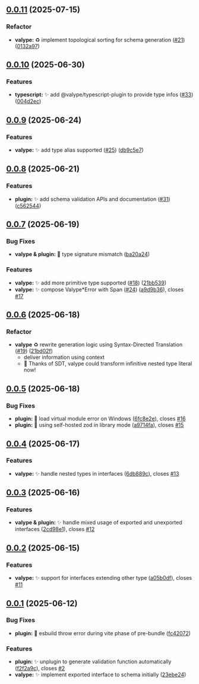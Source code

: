 ## [0.0.11](https://github.com/yuzheng14/valype/compare/v0.0.10...v0.0.11) (2025-07-15)

### Refactor

* **valype:** ♻️ implement topological sorting for schema generation ([#21](https://github.com/yuzheng14/valype/issues/21)) ([0132a97](https://github.com/yuzheng14/valype/commit/0132a97284ea114b5754cf455acf4728de3acc3f))



## [0.0.10](https://github.com/yuzheng14/valype/compare/v0.0.9...v0.0.10) (2025-06-30)


### Features

* **typescript:** ✨ add @valype/typescript-plugin to provide type infos ([#33](https://github.com/yuzheng14/valype/issues/33)) ([004d2ec](https://github.com/yuzheng14/valype/commit/004d2ec64ac26ffc763628cf8e39cbe40804a3d3))



## [0.0.9](https://github.com/yuzheng14/valype/compare/v0.0.8...v0.0.9) (2025-06-24)


### Features

* **valype:** :sparkles: add type alias supported ([#25](https://github.com/yuzheng14/valype/issues/25)) ([db9c5e7](https://github.com/yuzheng14/valype/commit/db9c5e7f5d8595ab20cd51ed19aced0a0a9ef457))



## [0.0.8](https://github.com/yuzheng14/valype/compare/v0.0.7...v0.0.8) (2025-06-21)


### Features

* **plugin:** :sparkles: add schema validation APIs and documentation ([#31](https://github.com/yuzheng14/valype/issues/31)) ([c562544](https://github.com/yuzheng14/valype/commit/c5625442c78042e34f005a513c0a077bc4fcda60))



## [0.0.7](https://github.com/yuzheng14/valype/compare/v0.0.6...v0.0.7) (2025-06-19)


### Bug Fixes

* **valype & plugin:** :bug: type signature mismatch ([ba20a24](https://github.com/yuzheng14/valype/commit/ba20a2462c59dafc3d25b8aff9e0bc0c21c5c8ef))


### Features

* **valype:** :sparkles: add more primitive type supported ([#18](https://github.com/yuzheng14/valype/issues/18)) ([21bb539](https://github.com/yuzheng14/valype/commit/21bb539788ddf6567e0763fb65a1b8c605325cc2))
* **valype:** ✨ compose Valype*Error with Span ([#24](https://github.com/yuzheng14/valype/issues/24)) ([a9d9b36](https://github.com/yuzheng14/valype/commit/a9d9b36a1f31432fcd69b2021a3f64e55984de84)), closes [#17](https://github.com/yuzheng14/valype/issues/17)



## [0.0.6](https://github.com/yuzheng14/valype/compare/v0.0.5...v0.0.6) (2025-06-18)


### Refactor

* **valype** :recycle: rewrite generation logic using Syntax-Directed Translation ([#19](https://github.com/yuzheng14/valype/pull/19)) ([21bd02f](https://github.com/yuzheng14/valype/commit/21bd02f6af8f991fb71c2ab5c02ff5a793d6805d))
  * deliver information using context
  * 🥳 Thanks of SDT, valype could transform infinitive nested type literal now!



## [0.0.5](https://github.com/yuzheng14/valype/compare/v0.0.4...v0.0.5) (2025-06-18)


### Bug Fixes

* **plugin:** :bug: load virtual module error on Windows ([6fc8e2e](https://github.com/yuzheng14/valype/commit/6fc8e2e5a0b14810aea1af4fd8f2cedfaa80319c)), closes [#16](https://github.com/yuzheng14/valype/issues/16)
* **plugin:** :bug: using self-hosted zod in library mode ([a9714fa](https://github.com/yuzheng14/valype/commit/a9714fa4978540bc42f070e511c3e16d07ea8310)), closes [#15](https://github.com/yuzheng14/valype/issues/15)



## [0.0.4](https://github.com/yuzheng14/valype/compare/v0.0.3...v0.0.4) (2025-06-17)


### Features

* **valype:** :sparkles: handle nested types in interfaces ([6db889c](https://github.com/yuzheng14/valype/commit/6db889c4e082a1a0c84b35cbbfe049a0927c5eef)), closes [#13](https://github.com/yuzheng14/valype/issues/13)



## [0.0.3](https://github.com/yuzheng14/valype/compare/v0.0.2...v0.0.3) (2025-06-16)


### Features

* **valype & plugin:** :sparkles: handle mixed usage of exported and unexported interfaces ([2cd98e1](https://github.com/yuzheng14/valype/commit/2cd98e1b46250f2c8a8b88c410201612763e70d8)), closes [#12](https://github.com/yuzheng14/valype/issues/12)



## [0.0.2](https://github.com/yuzheng14/valype/compare/v0.0.1...v0.0.2) (2025-06-15)


### Features

* **valype:** :sparkles: support for interfaces extending other type ([a05b0df](https://github.com/yuzheng14/valype/commit/a05b0dfd049135fd84e157390d75294d1f776647)), closes [#11](https://github.com/yuzheng14/valype/issues/11)



## [0.0.1](https://github.com/yuzheng14/valype/compare/709b1727e19255799aae43a44f8f26316cfc5cdb...v0.0.1) (2025-06-12)


### Bug Fixes

* **plugin:** :children_crossing: esbuild throw error during vite phase of pre-bundle ([fc42072](https://github.com/yuzheng14/valype/commit/fc42072568e71fc7f8e2edec23d115afac0cba65))


### Features

* **plugin:** :sparkles: unplugin to generate validation function automatically ([f2f2a9c](https://github.com/yuzheng14/valype/commit/f2f2a9c91ebeb8e3d1e448a6d452d2f34feb789f)), closes [#2](https://github.com/yuzheng14/valype/issues/2)
* **valype:** :sparkles: implement exported interface to schema initially ([23ebe24](https://github.com/yuzheng14/valype/commit/23ebe243622294af198a9f3edda2cd8f64550753))



